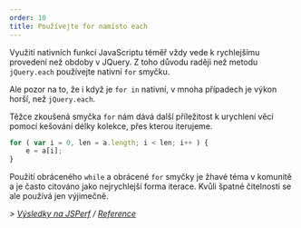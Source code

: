 ```yaml
---
order: 10
title: Používejte for namísto each
---
```

Využití nativních funkcí JavaScriptu téměř vždy vede k rychlejšímu provedení než obdoby v JQuery. Z toho důvodu raději než metodu `jQuery.each` používejte nativní `for` smyčku.

Ale pozor na to, že i když je `for in` nativní, v mnoha případech je výkon horší, než `jQuery.each`.


Těžce zkoušená smyčka `for` nám dává další příležitost k urychlení věcí pomocí kešování délky kolekce, přes kterou iterujeme.

```js
for ( var i = 0, len = a.length; i < len; i++ ) {
	e = a[i];
}
```

Použití obráceného `while` a obrácené `for` smyčky je žhavé téma v komunitě a je často citováno jako nejrychlejší forma iterace. Kvůli špatné čitelnosti se ale používá jen výjimečně.

*> [Výsledky na JSPerf](http://jsperf.com/browser-diet-jquery-each-vs-for-loop) / [Reference](https://github.com/zenorocha/browser-diet/wiki/References#use-for-instead-of-each)*